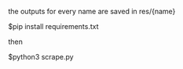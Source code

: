 the outputs for every name are saved in res/{name}

$pip install requirements.txt


then


$python3 scrape.py
